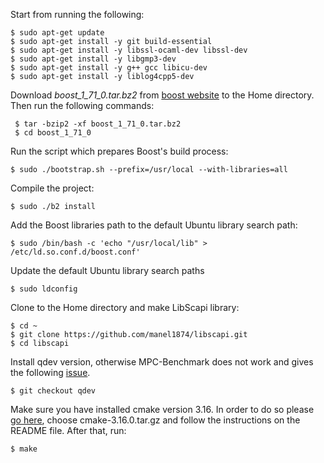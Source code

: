 Start from running the following:

```
$ sudo apt-get update
$ sudo apt-get install -y git build-essential
$ sudo apt-get install -y libssl-ocaml-dev libssl-dev
$ sudo apt-get install -y libgmp3-dev
$ sudo apt-get install -y g++ gcc libicu-dev
$ sudo apt-get install -y liblog4cpp5-dev
```

Download *boost_1_71_0.tar.bz2* from [boost website](https://www.boost.org/users/history/version_1_71_0.html) to the Home directory. Then run the following commands:

```
 $ tar -bzip2 -xf boost_1_71_0.tar.bz2
 $ cd boost_1_71_0
```

Run the script which prepares Boost's build process:
```
$ sudo ./bootstrap.sh --prefix=/usr/local --with-libraries=all
```

Compile the project:
```
$ sudo ./b2 install
```

Add the Boost libraries path to the default Ubuntu library search path:
```
$ sudo /bin/bash -c 'echo "/usr/local/lib" > /etc/ld.so.conf.d/boost.conf'
```

Update the default Ubuntu library search paths
```
$ sudo ldconfig
```

Clone to the Home directory and make LibScapi library:
```
$ cd ~
$ git clone https://github.com/manel1874/libscapi.git
$ cd libscapi
```
Install qdev version, otherwise MPC-Benchmark does not work and gives the following [issue](https://github.com/cryptobiu/MPC-Benchmark/issues/6).
```
$ git checkout qdev
```

Make sure you have installed cmake version 3.16. In order to do so please [go here](https://cmake.org/files/v3.16/), choose cmake-3.16.0.tar.gz and follow the instructions on the README file. After that, run:
```
$ make
```


